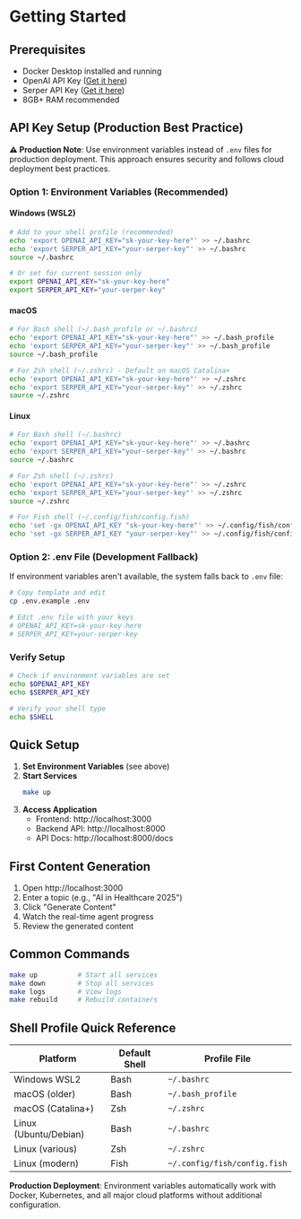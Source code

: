 # Getting Started

## Prerequisites

- Docker Desktop installed and running
- OpenAI API Key ([Get it here](https://platform.openai.com/api-keys))
- Serper API Key ([Get it here](https://serper.dev/))
- 8GB+ RAM recommended

## API Key Setup (Production Best Practice)

**⚠️ Production Note**: Use environment variables instead of `.env` files for production deployment. This approach ensures security and follows cloud deployment best practices.

### Option 1: Environment Variables (Recommended)

#### Windows (WSL2)
```bash
# Add to your shell profile (recommended)
echo 'export OPENAI_API_KEY="sk-your-key-here"' >> ~/.bashrc
echo 'export SERPER_API_KEY="your-serper-key"' >> ~/.bashrc
source ~/.bashrc

# Or set for current session only
export OPENAI_API_KEY="sk-your-key-here"
export SERPER_API_KEY="your-serper-key"
```

#### macOS
```bash
# For Bash shell (~/.bash_profile or ~/.bashrc)
echo 'export OPENAI_API_KEY="sk-your-key-here"' >> ~/.bash_profile
echo 'export SERPER_API_KEY="your-serper-key"' >> ~/.bash_profile
source ~/.bash_profile

# For Zsh shell (~/.zshrc) - Default on macOS Catalina+
echo 'export OPENAI_API_KEY="sk-your-key-here"' >> ~/.zshrc
echo 'export SERPER_API_KEY="your-serper-key"' >> ~/.zshrc
source ~/.zshrc
```

#### Linux
```bash
# For Bash shell (~/.bashrc)
echo 'export OPENAI_API_KEY="sk-your-key-here"' >> ~/.bashrc
echo 'export SERPER_API_KEY="your-serper-key"' >> ~/.bashrc
source ~/.bashrc

# For Zsh shell (~/.zshrc)
echo 'export OPENAI_API_KEY="sk-your-key-here"' >> ~/.zshrc
echo 'export SERPER_API_KEY="your-serper-key"' >> ~/.zshrc
source ~/.zshrc

# For Fish shell (~/.config/fish/config.fish)
echo 'set -gx OPENAI_API_KEY "sk-your-key-here"' >> ~/.config/fish/config.fish
echo 'set -gx SERPER_API_KEY "your-serper-key"' >> ~/.config/fish/config.fish
```

### Option 2: .env File (Development Fallback)

If environment variables aren't available, the system falls back to `.env` file:

```bash
# Copy template and edit
cp .env.example .env

# Edit .env file with your keys
# OPENAI_API_KEY=sk-your-key-here
# SERPER_API_KEY=your-serper-key
```

### Verify Setup

```bash
# Check if environment variables are set
echo $OPENAI_API_KEY
echo $SERPER_API_KEY

# Verify your shell type
echo $SHELL
```

## Quick Setup

1. **Set Environment Variables** (see above)
2. **Start Services**
   ```bash
   make up
   ```
3. **Access Application**
   - Frontend: http://localhost:3000
   - Backend API: http://localhost:8000
   - API Docs: http://localhost:8000/docs

## First Content Generation

1. Open http://localhost:3000
2. Enter a topic (e.g., "AI in Healthcare 2025")
3. Click "Generate Content"
4. Watch the real-time agent progress
5. Review the generated content

## Common Commands

```bash
make up          # Start all services
make down        # Stop all services
make logs        # View logs
make rebuild     # Rebuild containers
```

## Shell Profile Quick Reference

| Platform | Default Shell | Profile File |
|----------|---------------|--------------|
| Windows WSL2 | Bash | `~/.bashrc` |
| macOS (older) | Bash | `~/.bash_profile` |
| macOS (Catalina+) | Zsh | `~/.zshrc` |
| Linux (Ubuntu/Debian) | Bash | `~/.bashrc` |
| Linux (various) | Zsh | `~/.zshrc` |
| Linux (modern) | Fish | `~/.config/fish/config.fish` |

**Production Deployment**: Environment variables automatically work with Docker, Kubernetes, and all major cloud platforms without additional configuration.